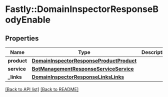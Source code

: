 # Fastly::DomainInspectorResponseBodyEnable

## Properties

| Name | Type | Description | Notes |
| ---- | ---- | ----------- | ----- |
| **product** | [**DomainInspectorResponseProductProduct**](DomainInspectorResponseProductProduct.md) |  | [optional] |
| **service** | [**BotManagementResponseServiceService**](BotManagementResponseServiceService.md) |  | [optional] |
| **_links** | [**DomainInspectorResponseLinksLinks**](DomainInspectorResponseLinksLinks.md) |  | [optional] |

[[Back to API list]](../../README.md#endpoints) [[Back to README]](../../README.md)

